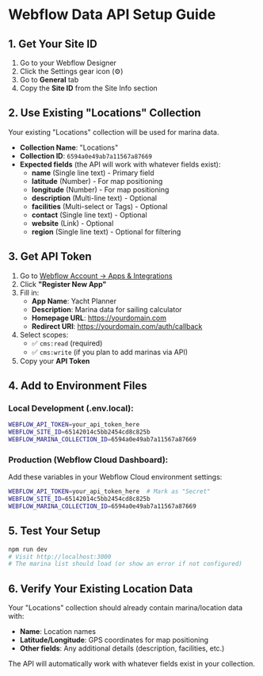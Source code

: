 # Webflow Data API Setup Guide

## 1. Get Your Site ID
1. Go to your Webflow Designer
2. Click the Settings gear icon (⚙️) 
3. Go to **General** tab
4. Copy the **Site ID** from the Site Info section

## 2. Use Existing "Locations" Collection
Your existing "Locations" collection will be used for marina data.
- **Collection Name**: "Locations" 
- **Collection ID**: `6594a0e49ab7a11567a87669`
- **Expected fields** (the API will work with whatever fields exist):
   - **name** (Single line text) - Primary field
   - **latitude** (Number) - For map positioning
   - **longitude** (Number) - For map positioning
   - **description** (Multi-line text) - Optional
   - **facilities** (Multi-select or Tags) - Optional
   - **contact** (Single line text) - Optional
   - **website** (Link) - Optional
   - **region** (Single line text) - Optional for filtering

## 3. Get API Token
1. Go to [Webflow Account → Apps & Integrations](https://webflow.com/dashboard/account/apps)
2. Click **"Register New App"**
3. Fill in:
   - **App Name**: Yacht Planner
   - **Description**: Marina data for sailing calculator
   - **Homepage URL**: https://yourdomain.com
   - **Redirect URI**: https://yourdomain.com/auth/callback
4. Select scopes:
   - ✅ `cms:read` (required)
   - ✅ `cms:write` (if you plan to add marinas via API)
5. Copy your **API Token**

## 4. Add to Environment Files

### Local Development (.env.local):
```bash
WEBFLOW_API_TOKEN=your_api_token_here
WEBFLOW_SITE_ID=65142014c5bb2454cd8c825b  
WEBFLOW_MARINA_COLLECTION_ID=6594a0e49ab7a11567a87669
```

### Production (Webflow Cloud Dashboard):
Add these variables in your Webflow Cloud environment settings:
```bash
WEBFLOW_API_TOKEN=your_api_token_here  # Mark as "Secret"
WEBFLOW_SITE_ID=65142014c5bb2454cd8c825b
WEBFLOW_MARINA_COLLECTION_ID=6594a0e49ab7a11567a87669
```

## 5. Test Your Setup
```bash
npm run dev
# Visit http://localhost:3000
# The marina list should load (or show an error if not configured)
```

## 6. Verify Your Existing Location Data
Your "Locations" collection should already contain marina/location data with:
- **Name**: Location names
- **Latitude/Longitude**: GPS coordinates for map positioning
- **Other fields**: Any additional details (description, facilities, etc.)

The API will automatically work with whatever fields exist in your collection. 